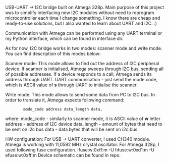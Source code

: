 USB-UART -> I2C bridge built on Atmega 328p. Main purpose of this project was to simplify interfacing new I2C modules without need to reprogram microcontroller each time I change something. I know there are cheap and ready-to-use solutions, but I also wanted to learn about UART and I2C. :)

Communication with Atmega can be performed using any UART terminal or my Python interface, which can be found in interface dir.

As for now, I2C bridge works in two modes: scanner mode and write mode. You can find description of this 
modes below:

Scanner mode:
This mode allows to find out the address of I2C peripheral device. If scanner is initialised, Atmega sweeps through I2C bus, 
sending all of possible addresses. If a device responds to a call, Atmega sends its address through UART.
UART communication - just send the mode code, which is ASCII value of **s** through UART to initialise the scanner.

Write mode:
This mode allows to send some data from PC to I2C bus. In order to translate it, Atmega expects following command:

            mode_code address data_length data, 

where:
mode_code - similarly to scanner mode, it is ASCII value of **w** letter
address - address of I2C device
data_length - amount of bytes that need to be sent on i2c bus
data - data bytes that will be sent on i2c bus

HW configuration:
For USB -> UART converter, I used CH340 module.
Atmega is working with 11,0592 MHz crystal oscillator.
For Atmega 328p, I used following fuse configuration.
        lfuse:w:0xff:m -U hfuse:w:0xd1:m -U efuse:w:0xff:m
Device schematic can be found in repo.

